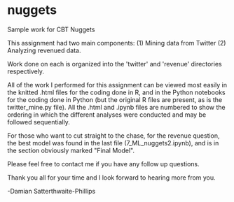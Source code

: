 # nuggets
Sample work for CBT Nuggets

This assignment had two main components:
(1) Mining data from Twitter
(2) Analyzing revenued data.

Work done on each is organized into the 'twitter' and 'revenue' directories respectively.

All of the work I performed for this assignment can be viewed most easily in the knitted .html files for the coding done in R, 
and in the Python notebooks for the coding done in Python (but the original R files are present, as is the twitter_mine.py file).
All the .html and .ipynb files are numbered to show the ordering in which the different analyses were conducted and may be
followed sequentially.

For those who want to cut straight to the chase, for the revenue question, the best model was found in the last file 
(7_ML_nuggets2.ipynb), and is in the section obviously marked "Final Model".

Please feel free to contact me if you have any follow up questions.

Thank you all for your time and I look forward to hearing more from you.

-Damian Satterthwaite-Phillips
